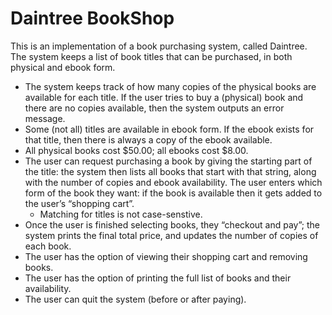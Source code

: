 # Daintree BookShop

This is an implementation of a book purchasing system, called Daintree. The system keeps a list of book titles that can be purchased, in both physical and ebook form.
- The system keeps track of how many copies of the physical books are available for each title. If the user tries to buy a (physical) book and there are no copies available, then the system outputs an error message.
- Some (not all) titles are available in ebook form. If the ebook exists for that title, then there is always a copy of the ebook available.
- All physical books cost $50.00; all ebooks cost $8.00.
- The user can request purchasing a book by giving the starting part of the title: the system then lists all books that start with that string, along with the number of copies and ebook availability. The user enters which form of the book they want: if the book is available then it gets added to the user’s “shopping cart”.
  - Matching for titles is not case-senstive.
- Once the user is finished selecting books, they “checkout and pay”; the system prints the final total price, and updates the number of copies of each book.
- The user has the option of viewing their shopping cart and removing books.
- The user has the option of printing the full list of books and their availability.
- The user can quit the system (before or after paying).
